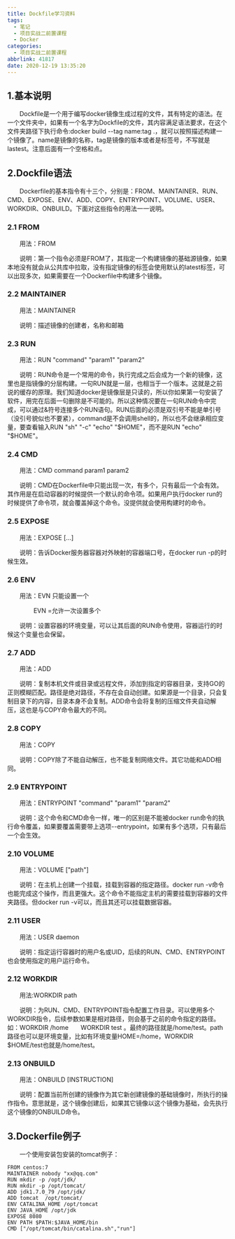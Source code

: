 ```yaml
---
title: Dockfile学习资料
tags:
  - 笔记
  - 项目实战二前置课程
  - Docker
categories:
  - 项目实战二前置课程
abbrlink: 41817
date: 2020-12-19 13:35:20
---
```


## 1.基本说明

　　Dockfile是一个用于编写docker镜像生成过程的文件，其有特定的语法。在一个文件夹中，如果有一个名字为Dockfile的文件，其内容满足语法要求，在这个文件夹路径下执行命令:docker build --tag name:tag .，就可以按照描述构建一个镜像了。name是镜像的名称，tag是镜像的版本或者是标签号，不写就是lastest。注意后面有一个空格和点。

## 2.Dockfile语法

　　Dockerfile的基本指令有十三个，分别是：FROM、MAINTAINER、RUN、CMD、EXPOSE、ENV、ADD、COPY、ENTRYPOINT、VOLUME、USER、WORKDIR、ONBUILD。下面对这些指令的用法一一说明。

### 2.1 FROM

　　用法：FROM <image>

　　说明：第一个指令必须是FROM了，其指定一个构建镜像的基础源镜像，如果本地没有就会从公共库中拉取，没有指定镜像的标签会使用默认的latest标签，可以出现多次，如果需要在一个Dockerfile中构建多个镜像。

### 2.2 MAINTAINER

　　用法：MAINTAINER <name> <email>

　　说明：描述镜像的创建者，名称和邮箱

### 2.3 RUN

　　用法：RUN "command" "param1" "param2"

　　说明：RUN命令是一个常用的命令，执行完成之后会成为一个新的镜像，这里也是指镜像的分层构建。一句RUN就是一层，也相当于一个版本。这就是之前说的缓存的原理。我们知道docker是镜像层是只读的，所以你如果第一句安装了软件，用完在后面一句删除是不可能的。所以这种情况要在一句RUN命令中完成，可以通过&符号连接多个RUN语句。RUN后面的必须是双引号不能是单引号（没引号貌似也不要紧），command是不会调用shell的，所以也不会继承相应变量，要查看输入RUN "sh" "-c" "echo" "$HOME"，而不是RUN "echo" "$HOME"。

### 2.4 CMD

　　用法：CMD command param1 param2

　　说明：CMD在Dockerfile中只能出现一次，有多个，只有最后一个会有效。其作用是在启动容器的时候提供一个默认的命令项。如果用户执行docker run的时候提供了命令项，就会覆盖掉这个命令。没提供就会使用构建时的命令。

### 2.5 EXPOSE

　　用法：EXPOSE <port> [<port>...]

　　说明：告诉Docker服务器容器对外映射的容器端口号，在docker run -p的时候生效。

### 2.6 ENV

　　用法：EVN <key> <value> 只能设置一个

　　　　   EVN <key>=<value>允许一次设置多个

　　说明：设置容器的环境变量，可以让其后面的RUN命令使用，容器运行的时候这个变量也会保留。

### 2.7 ADD

　　用法：ADD <src>   <dest>

　　说明：复制本机文件或目录或远程文件，添加到指定的容器目录，支持GO的正则模糊匹配。路径是绝对路径，不存在会自动创建。如果源是一个目录，只会复制目录下的内容，目录本身不会复制。ADD命令会将复制的压缩文件夹自动解压，这也是与COPY命令最大的不同。

### 2.8 COPY

　　用法：COPY <src> <dest>

　　说明：COPY除了不能自动解压，也不能复制网络文件。其它功能和ADD相同。

### 2.9 ENTRYPOINT

　　用法：ENTRYPOINT "command" "param1" "param2"

　　说明：这个命令和CMD命令一样，唯一的区别是不能被docker run命令的执行命令覆盖，如果要覆盖需要带上选项--entrypoint，如果有多个选项，只有最后一个会生效。

### 2.10 VOLUME

　　用法：VOLUME ["path"]

　　说明：在主机上创建一个挂载，挂载到容器的指定路径。docker run -v命令也能完成这个操作，而且更强大。这个命令不能指定主机的需要挂载到容器的文件夹路径。但docker run -v可以，而且其还可以挂载数据容器。

### 2.11 USER

　　用法：USER daemon

　　说明：指定运行容器时的用户名或UID，后续的RUN、CMD、ENTRYPOINT也会使用指定的用户运行命令。

### 2.12 WORKDIR

　　用法:WORKDIR path

　　说明：为RUN、CMD、ENTRYPOINT指令配置工作目录。可以使用多个WORKDIR指令，后续参数如果是相对路径，则会基于之前的命令指定的路径。如：WORKDIR  /home　　WORKDIR test 。最终的路径就是/home/test。path路径也可以是环境变量，比如有环境变量HOME=/home，WORKDIR $HOME/test也就是/home/test。

### 2.13 ONBUILD

　　用法：ONBUILD [INSTRUCTION]

　　说明：配置当前所创建的镜像作为其它新创建镜像的基础镜像时，所执行的操作指令。意思就是，这个镜像创建后，如果其它镜像以这个镜像为基础，会先执行这个镜像的ONBUILD命令。

## 3.Dockerfile例子

　　一个使用安装包安装的tomcat例子：

```
FROM centos:7
MAINTAINER nobody "xx@qq.com"
RUN mkdir -p /opt/jdk/
RUN mkdir -p /opt/tomcat/
ADD jdk1.7.0_79 /opt/jdk/
ADD tomcat  /opt/tomcat/
ENV CATALINA_HOME /opt/tomcat
ENV JAVA_HOME /opt/jdk
EXPOSE 8080
ENV PATH $PATH:$JAVA_HOME/bin
CMD ["/opt/tomcat/bin/catalina.sh","run"]
```

